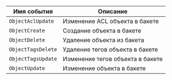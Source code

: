 Имя события | Описание
--- | ---
`ObjectAclUpdate` | Изменение ACL объекта в бакете
`ObjectCreate` | Создание объекта в бакете
`ObjectDelete` | Удаление объекта из бакета
`ObjectTagsDelete` | Удаление тегов объекта в бакете
`ObjectTagsUpdate` | Изменение тегов объекта в бакете
`ObjectUpdate` | Изменение объекта в бакете